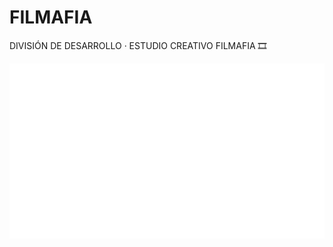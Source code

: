 # FILMAFIA

DIVISIÓN DE DESARROLLO · ESTUDIO CREATIVO FILMAFIA 🎞️


<img src="../img/LOGOTIPO_BLANCO_HORIZONTAL.png" alt="image" height="280">
